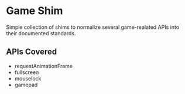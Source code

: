 Game Shim
=======================

Simple collection of shims to normalize several game-realated APIs into their documented standards.

APIs Covered
-------------------------

 - requestAnimationFrame
 - fullscreen
 - mouselock
 - gamepad

